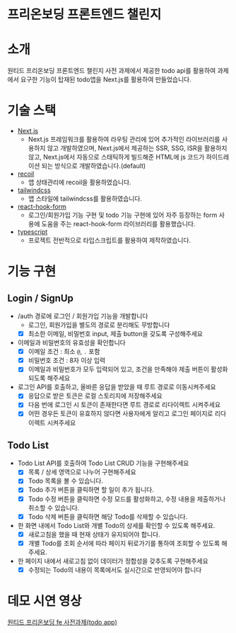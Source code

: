 # 프리온보딩 프론트엔드 챌린지

# 소개

원티드 프리온보딩 프론트엔드 챌린지 사전 과제에서 제공한 todo api를 활용하여 과제에서 요구한 기능이 탑재된 todo앱을 Next.js를 활용하여 만들었습니다.

# 기술 스택

- [Next.js](https://nextjs.org/)
  - Next.js 프레임워크를 활용하여 라우팅 관리에 있어 추가적인 라이브러리를 사용하지 않고 개발하였으며, Next.js에서 제공하는 SSR, SSG, ISR을 활용하지 않고, Next.js에서 자동으로 스태틱하게 빌드해준 HTML에 js 코드가 하이드레이션 되는 방식으로 개발하였습니다.(default)
- [recoil](https://recoiljs.org/ko/)
  - 앱 상태관리에 recoil을 활용하였습니다.
- [tailwindcss](https://tailwindcss.com/)
  - 앱 스타일에 tailwindcss를 활용하였습니다.
- [react-hook-form](https://react-hook-form.com/)
  - 로그인/회원가입 기능 구현 및 todo 기능 구현에 있어 자주 등장하는 form 사용에 도움을 주는 react-hook-form 라이브러리를 활용했습니다.
- [typescript](https://www.typescriptlang.org/)
  - 프로젝트 전반적으로 타입스크립트를 활용하여 제작하였습니다.

# 기능 구현

## **Login / SignUp**

- /auth 경로에 로그인 / 회원가입 기능을 개발합니다
  - 로그인, 회원가입을 별도의 경로로 분리해도 무방합니다
  - [x] 최소한 이메일, 비밀번호 input, 제출 button을 갖도록 구성해주세요
- 이메일과 비밀번호의 유효성을 확인합니다
  - [x] 이메일 조건 : 최소 `@`, `.` 포함
  - [x] 비밀번호 조건 : 8자 이상 입력
  - [x] 이메일과 비밀번호가 모두 입력되어 있고, 조건을 만족해야 제출 버튼이 활성화 되도록 해주세요
- 로그인 API를 호출하고, 올바른 응답을 받았을 때 루트 경로로 이동시켜주세요
  - [x] 응답으로 받은 토큰은 로컬 스토리지에 저장해주세요
  - [x] 다음 번에 로그인 시 토큰이 존재한다면 루트 경로로 리다이렉트 시켜주세요
  - [x] 어떤 경우든 토큰이 유효하지 않다면 사용자에게 알리고 로그인 페이지로 리다이렉트 시켜주세요

## **Todo List**

- Todo List API를 호출하여 Todo List CRUD 기능을 구현해주세요
  - [x] 목록 / 상세 영역으로 나누어 구현해주세요
  - [x] Todo 목록을 볼 수 있습니다.
  - [x] Todo 추가 버튼을 클릭하면 할 일이 추가 됩니다.
  - [x] Todo 수정 버튼을 클릭하면 수정 모드를 활성화하고, 수정 내용을 제출하거나 취소할 수 있습니다.
  - [x] Todo 삭제 버튼을 클릭하면 해당 Todo를 삭제할 수 있습니다.
- 한 화면 내에서 Todo List와 개별 Todo의 상세를 확인할 수 있도록 해주세요.
  - [x] 새로고침을 했을 때 현재 상태가 유지되어야 합니다.
  - [x] 개별 Todo를 조회 순서에 따라 페이지 뒤로가기를 통하여 조회할 수 있도록 해주세요.
- 한 페이지 내에서 새로고침 없이 데이터가 정합성을 갖추도록 구현해주세요
  - [x] 수정되는 Todo의 내용이 목록에서도 실시간으로 반영되어야 합니다

# 데모 시연 영상

[원티드 프리온보딩 fe 사전과제(todo app)](https://youtu.be/2mFor1PDxzY)
